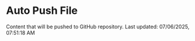 # Auto Push File

Content that will be pushed to GitHub repository.
Last updated: 07/06/2025, 07:51:18 AM